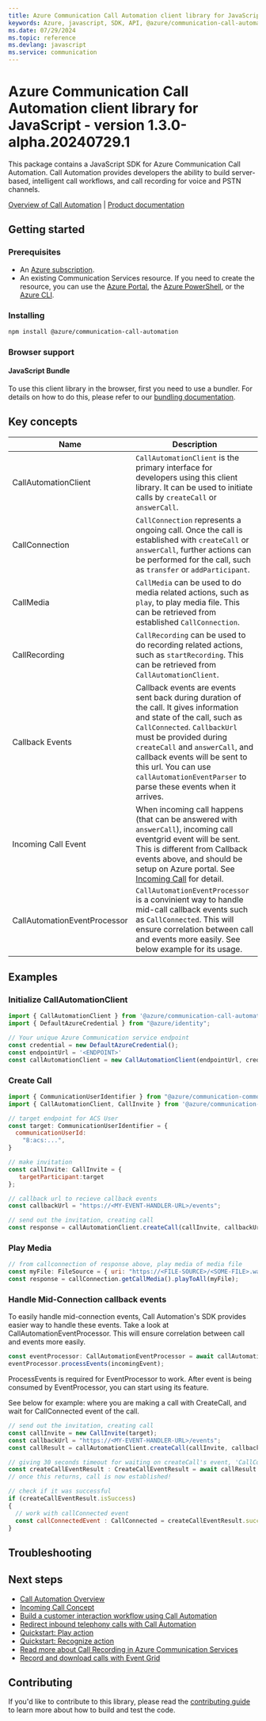 ```yaml
---
title: Azure Communication Call Automation client library for JavaScript
keywords: Azure, javascript, SDK, API, @azure/communication-call-automation, communication
ms.date: 07/29/2024
ms.topic: reference
ms.devlang: javascript
ms.service: communication
---
```

# Azure Communication Call Automation client library for JavaScript - version 1.3.0-alpha.20240729.1 


This package contains a JavaScript SDK for Azure Communication Call Automation. Call Automation provides developers the ability to build server-based, intelligent call workflows, and call recording for voice and PSTN channels.

[Overview of Call Automation][overview] | [Product documentation][product_docs]

## Getting started

### Prerequisites

- An [Azure subscription][azure_sub].
- An existing Communication Services resource. If you need to create the resource, you can use the [Azure Portal][azure_portal], the [Azure PowerShell][azure_powershell], or the [Azure CLI][azure_cli].

### Installing
```bash
npm install @azure/communication-call-automation
```

### Browser support

#### JavaScript Bundle
To use this client library in the browser, first you need to use a bundler. For details on how to do this, please refer to our [bundling documentation][build_doc].

## Key concepts
| Name                 | Description                                                                                                                                                                                                                                                                                                                              |
| -------------------- | ---------------------------------------------------------------------------------------------------------------------------------------------------------------------------------------------------------------------------------------------------------------------------------------------------------------------------------------- |
| CallAutomationClient | `CallAutomationClient` is the primary interface for developers using this client library. It can be used to initiate calls by `createCall` or `answerCall`.                                                                                                                                                                              |
| CallConnection       | `CallConnection` represents a ongoing call. Once the call is established with `createCall` or `answerCall`, further actions can be performed for the call, such as `transfer` or `addParticipant`.                                                                                                                                       |
| CallMedia            | `CallMedia` can be used to do media related actions, such as `play`, to play media file. This can be retrieved from established `CallConnection`.                                                                                                                                                                                        |
| CallRecording        | `CallRecording` can be used to do recording related actions, such as `startRecording`. This can be retrieved from `CallAutomationClient`.                                                                                                                                                                                                |
| Callback Events      | Callback events are events sent back during duration of the call. It gives information and state of the call, such as `CallConnected`. `CallbackUrl` must be provided during `createCall` and `answerCall`, and callback events will be sent to this url. You can use `callAutomationEventParser` to parse these events when it arrives. |
| Incoming Call Event  | When incoming call happens (that can be answered with `answerCall`), incoming call eventgrid event will be sent. This is different from Callback events above, and should be setup on Azure portal. See [Incoming Call][incomingcall] for detail.                                                                                        |
| CallAutomationEventProcessor | `CallAutomationEventProcessor` is a convinient way to handle mid-call callback events such as `CallConnected`. This will ensure correlation between call and events more easily. See below example for its usage.|

## Examples
### Initialize CallAutomationClient
```JavaScript
import { CallAutomationClient } from '@azure/communication-call-automation';
import { DefaultAzureCredential } from "@azure/identity"; 

// Your unique Azure Communication service endpoint
const credential = new DefaultAzureCredential(); 
const endpointUrl = '<ENDPOINT>' 
const callAutomationClient = new CallAutomationClient(endpointUrl, credential); 
```

### Create Call
```JavaScript
import { CommunicationUserIdentifier } from "@azure/communication-common";
import { CallAutomationClient, CallInvite } from '@azure/communication-call-automation';

// target endpoint for ACS User
const target: CommunicationUserIdentifier = {
  communicationUserId:
    "8:acs:...",
}

// make invitation
const callInvite: CallInvite = {
   targetParticipant:target
};

// callback url to recieve callback events
const callbackUrl = "https://<MY-EVENT-HANDLER-URL>/events";

// send out the invitation, creating call
const response = callAutomationClient.createCall(callInvite, callbackUrl);
```

### Play Media
```JavaScript
// from callconnection of response above, play media of media file
const myFile: FileSource = { uri: "https://<FILE-SOURCE>/<SOME-FILE>.wav" }
const response = callConnection.getCallMedia().playToAll(myFile);
```

### Handle Mid-Connection callback events
To easily handle mid-connection events, Call Automation's SDK provides easier way to handle these events. Take a look at CallAutomationEventProcessor. This will ensure correlation between call and events more easily.
```JavaScript
const eventProcessor: CallAutomationEventProcessor = await callAutomationClient.getEventProcessor();
eventProcessor.processEvents(incomingEvent);
```
ProcessEvents is required for EventProcessor to work. After event is being consumed by EventProcessor, you can start using its feature.

See below for example: where you are making a call with CreateCall, and wait for CallConnected event of the call.
```JavaScript
// send out the invitation, creating call
const callInvite = new CallInvite(target);
const callbackUrl = "https://<MY-EVENT-HANDLER-URL>/events";
const callResult = callAutomationClient.createCall(callInvite, callbackUrl);

// giving 30 seconds timeout for waiting on createCall's event, 'CallConnected'
const createCallEventResult : CreateCallEventResult = await callResult.waitForEventProcessor(undefined, 30000);
// once this returns, call is now established!

// check if it was successful
if (createCallEventResult.isSuccess)
{
  // work with callConnected event
  const callConnectedEvent : CallConnected = createCallEventResult.successResult!;
}
```

## Troubleshooting

## Next steps
- [Call Automation Overview][overview]
- [Incoming Call Concept][incomingcall]
- [Build a customer interaction workflow using Call Automation][build1]
- [Redirect inbound telephony calls with Call Automation][build2]
- [Quickstart: Play action][build3]
- [Quickstart: Recognize action][build4]
- [Read more about Call Recording in Azure Communication Services][recording1]
- [Record and download calls with Event Grid][recording2]

## Contributing

If you'd like to contribute to this library, please read the [contributing guide](https://github.com/Azure/azure-sdk-for-js/blob/master/CONTRIBUTING.md) to learn more about how to build and test the code.

<!-- LINKS -->
[overview]: https://learn.microsoft.com/azure/communication-services/concepts/voice-video-calling/call-automation
[product_docs]: /azure/communication-services/overview
[azure_cli]: /cli/azure
[azure_sub]: https://azure.microsoft.com/free/
[azure_portal]: https://portal.azure.com
[azure_powershell]: /powershell/module/az.communication/new-azcommunicationservice
[build_doc]: https://github.com/Azure/azure-sdk-for-js/blob/main/documentation/Bundling.md
[incomingcall]: https://learn.microsoft.com/azure/communication-services/concepts/voice-video-calling/incoming-call-notification
[build1]: https://learn.microsoft.com/azure/communication-services/quickstarts/voice-video-calling/callflows-for-customer-interactions?pivots=programming-language-csha
[build2]: https://learn.microsoft.com/azure/communication-services/how-tos/call-automation-sdk/redirect-inbound-telephony-calls?pivots=programming-language-csharp
[build3]: https://learn.microsoft.com/azure/communication-services/quickstarts/voice-video-calling/play-action?pivots=programming-language-csharp
[build4]: https://learn.microsoft.com/azure/communication-services/quickstarts/voice-video-calling/recognize-action?pivots=programming-language-csharp
[recording1]: https://learn.microsoft.com/azure/communication-services/concepts/voice-video-calling/call-recording
[recording2]: https://learn.microsoft.com/azure/communication-services/quickstarts/voice-video-calling/get-started-call-recording?pivots=programming-language-csharp

